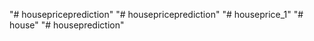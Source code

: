"# housepriceprediction" 
"# housepriceprediction" 
"# houseprice_1" 
"# house" 
"# houseprediction" 

